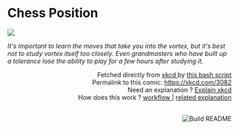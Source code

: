 # <b>Chess Position</b>

[![](https://imgs.xkcd.com/comics/chess_position.png)](https://xkcd.com/3082)

<i>It&#39;s important to learn the moves that take you into the vortex, but it&#39;s best not to study vortex itself too closely. Even grandmasters who have built up a tolerance lose the ability to play for a few hours after studying it.</i>

<div align="right">
  Fetched directly from
  <a href="https://xkcd.com">
    xkcd
  </a>
  by
  <a href="https://github.com/Vanille-N/Vanille-N/blob/master/fetch">
    this bash script
  </a>
</div>
<div align="right">
  Permalink to this comic:
  <a href="https://xkcd.com/3082">
    https://xkcd.com/3082
  </a>
</div>
<div align="right">
  Need an explanation ?
  <a href="https://www.explainxkcd.com/wiki/index.php/3082">
    Explain xkcd
  </a>
</div>
<div align="right">
  How does this work ?
  <a href="https://github.com/Vanille-N/Vanille-N/blob/master/.github/workflows/build.yml">
    workflow
  </a>
  |
  <a href="https://simonwillison.net/2020/Jul/10/self-updating-profile-readme/">
    related explanation
  </a>
</div><br>

<a href="https://github.com/Vanille-N/Vanille-N/actions"><img src="https://github.com/Vanille-N/Vanille-N/workflows/Build%20README/badge.svg" align="right" alt="Build README"></a>
